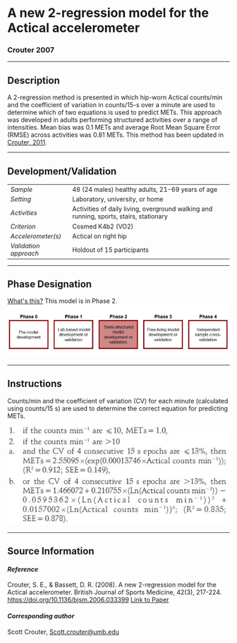 # A new 2-regression model for the Actical accelerometer
### Crouter 2007
---

## Description
A 2-regression method is presented in which hip-worn Actical counts/min and the coefficient of variation in counts/15-s over a minute are used to determine which of two equations is used to predict METs. This approach was developed in adults performing structured activities over a range of intensities. Mean bias was 0.1 METs and average Root Mean Square Error (RMSE) across activities was 0.81 METs. This method has been updated in [Crouter, 2011](https://github.com/clevengerkimberly/AccelerometerRepository/tree/main/Crouter2011).
 


---

## Development/Validation

|  |  |
| ------------- | ------------- |
| *Sample*  |48 (24 males) healthy adults, 21-69 years of age |
| *Setting*  |Laboratory, university, or home |
| *Activities*  |Activities of daily living, overground walking and running, sports, stairs, stationary   |
| *Criterion* |Cosmed K4b2 (VO2)   |
| *Accelerometer(s)* |Actical on right hip   |
| *Validation approach* |Holdout of 15 participants   |


---
## Phase Designation
[What's this?](https://github.com/clevengerkimberly/AccelerometerRepository/blob/a76916ebe2a6002b20cdc6ef39c889d62ce9d6ae/phase%20_images/phase.md)
This model is in Phase 2.
![image](https://github.com/clevengerkimberly/AccelerometerRepository/blob/main/phase%20_images/Phase2.JPG)

---
## Instructions
Counts/min and the coefficient of variation (CV) for each minute (calculated using counts/15 s) are used to determine the correct equation for predicting METs.

![image](https://github.com/clevengerkimberly/AccelerometerRepository/blob/main/Crouter2007/crouter2007.JPG)


---
## Source Information
#### *Reference*
Crouter, S. E., & Bassett, D. R. (2008). A new 2-regression model for the Actical accelerometer. British Journal of Sports Medicine, 42(3), 217-224. https://doi.org/10.1136/bjsm.2006.033399 [Link to Paper](https://github.com/clevengerkimberly/AccelerometerRepository/blob/main/Crouter2007/Crouter2007.pdf)


#### *Corresponding author*
Scott Crouter, Scott.crouter@umb.edu
